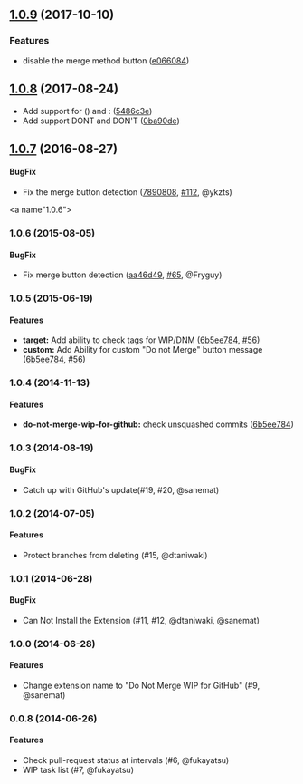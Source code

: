 <a name="1.0.9"></a>
## [1.0.9](https://github.com/sanemat/do-not-merge-wip-for-github/compare/v1.0.8...v1.0.9) (2017-10-10)


### Features

* disable the merge method button ([e066084](https://github.com/sanemat/do-not-merge-wip-for-github/commit/e066084))



<a name="1.0.8"></a>
## [1.0.8](https://github.com/sanemat/do-not-merge-wip-for-github/compare/v1.0.7...v1.0.8) (2017-08-24)

* Add support for () and : ([5486c3e](https://github.com/sanemat/do-not-merge-wip-for-github/commit/5486c3ebd85f848d71f4593c1431d394cc797921))
* Add support DONT and DON'T ([0ba90de](https://github.com/sanemat/do-not-merge-wip-for-github/commit/0ba90de6aa02c72f29a4cd95fb7442abb989d2d4))


<a name="1.0.7"></a>
## [1.0.7](https://github.com/sanemat/do-not-merge-wip-for-github/compare/v1.0.6...v1.0.7) (2016-08-27)

#### BugFix

* Fix the merge button detection ([7890808](https://github.com/sanemat/do-not-merge-wip-for-github/commit/78908089eaddc0d753eeef110cbae1532b1b0a09), [#112](https://github.com/sanemat/do-not-merge-wip-for-github/pull/112), @ykzts)


<a name"1.0.6"></a>
### 1.0.6 (2015-08-05)


#### BugFix

* Fix merge button detection ([aa46d49](https://github.com/sanemat/do-not-merge-wip-for-github/commit/aa46d496778e11de777eecabbed9733e009716bc), [#65](https://github.com/sanemat/do-not-merge-wip-for-github/pull/65), @Fryguy)


<a name="1.0.5"></a>
### 1.0.5 (2015-06-19)

#### Features

* **target:** Add ability to check tags for WIP/DNM ([6b5ee784](https://github.com/sanemat/do-not-merge-wip-for-github/commit/2d0508c0b22886904347a949a015a991f559dbcb), [#56](https://github.com/sanemat/do-not-merge-wip-for-github/pull/56))
* **custom:** Add Ability for custom "Do not Merge" button message ([6b5ee784](https://github.com/sanemat/do-not-merge-wip-for-github/commit/2d0508c0b22886904347a949a015a991f559dbcb), [#56](https://github.com/sanemat/do-not-merge-wip-for-github/pull/56))

<a name="1.0.4"></a>
### 1.0.4 (2014-11-13)


#### Features

* **do-not-merge-wip-for-github:** check unsquashed commits ([6b5ee784](https://github.com/sanemat/do-not-merge-wip-for-github/commit/6b5ee784bf621651ee72d9431fbed2068c3a2e8f))


### 1.0.3 (2014-08-19)

#### BugFix

* Catch up with GitHub's update(#19, #20, @sanemat)

### 1.0.2 (2014-07-05)

#### Features

* Protect branches from deleting (#15, @dtaniwaki)

### 1.0.1 (2014-06-28)

#### BugFix

* Can Not Install the Extension (#11, #12, @dtaniwaki, @sanemat)

### 1.0.0 (2014-06-28)

#### Features

* Change extension name to "Do Not Merge WIP for GitHub" (#9, @sanemat)

### 0.0.8 (2014-06-26)

#### Features

* Check pull-request status at intervals (#6, @fukayatsu)
* WIP task list (#7, @fukayatsu)
